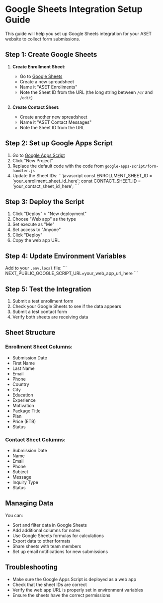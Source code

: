 # Google Sheets Integration Setup Guide

This guide will help you set up Google Sheets integration for your ASET website to collect form submissions.

## Step 1: Create Google Sheets

1. **Create Enrollment Sheet:**
   - Go to [Google Sheets](https://sheets.google.com)
   - Create a new spreadsheet
   - Name it "ASET Enrollments"
   - Note the Sheet ID from the URL (the long string between `/d/` and `/edit`)

2. **Create Contact Sheet:**
   - Create another new spreadsheet
   - Name it "ASET Contact Messages"
   - Note the Sheet ID from the URL

## Step 2: Set up Google Apps Script

1. Go to [Google Apps Script](https://script.google.com)
2. Click "New Project"
3. Replace the default code with the code from `google-apps-script/form-handler.js`
4. Update the Sheet IDs:
   \`\`\`javascript
   const ENROLLMENT_SHEET_ID = 'your_enrollment_sheet_id_here';
   const CONTACT_SHEET_ID = 'your_contact_sheet_id_here';
   \`\`\`

## Step 3: Deploy the Script

1. Click "Deploy" > "New deployment"
2. Choose "Web app" as the type
3. Set execute as "Me"
4. Set access to "Anyone"
5. Click "Deploy"
6. Copy the web app URL

## Step 4: Update Environment Variables

Add to your `.env.local` file:
\`\`\`
NEXT_PUBLIC_GOOGLE_SCRIPT_URL=your_web_app_url_here
\`\`\`

## Step 5: Test the Integration

1. Submit a test enrollment form
2. Check your Google Sheets to see if the data appears
3. Submit a test contact form
4. Verify both sheets are receiving data

## Sheet Structure

### Enrollment Sheet Columns:
- Submission Date
- First Name
- Last Name
- Email
- Phone
- Country
- City
- Education
- Experience
- Motivation
- Package Title
- Plan
- Price (ETB)
- Status

### Contact Sheet Columns:
- Submission Date
- Name
- Email
- Phone
- Subject
- Message
- Inquiry Type
- Status

## Managing Data

You can:
- Sort and filter data in Google Sheets
- Add additional columns for notes
- Use Google Sheets formulas for calculations
- Export data to other formats
- Share sheets with team members
- Set up email notifications for new submissions

## Troubleshooting

- Make sure the Google Apps Script is deployed as a web app
- Check that the sheet IDs are correct
- Verify the web app URL is properly set in environment variables
- Ensure the sheets have the correct permissions
